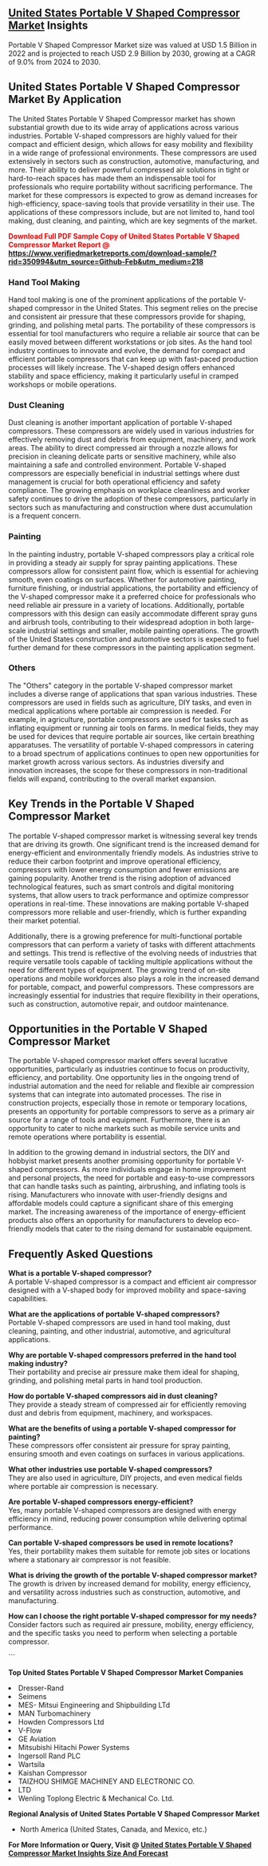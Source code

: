 <h2><a href="https://www.verifiedmarketreports.com/download-sample/?rid=350994&amp;utm_source=Github-Feb&amp;utm_medium=218" target="_blank">United States Portable V Shaped Compressor Market</a> Insights</h2><p>Portable V Shaped Compressor Market size was valued at USD 1.5 Billion in 2022 and is projected to reach USD 2.9 Billion by 2030, growing at a CAGR of 9.0% from 2024 to 2030.</p><p> <h2>United States Portable V Shaped Compressor Market By Application</h2> <p>The United States Portable V Shaped Compressor market has shown substantial growth due to its wide array of applications across various industries. Portable V-shaped compressors are highly valued for their compact and efficient design, which allows for easy mobility and flexibility in a wide range of professional environments. These compressors are used extensively in sectors such as construction, automotive, manufacturing, and more. Their ability to deliver powerful compressed air solutions in tight or hard-to-reach spaces has made them an indispensable tool for professionals who require portability without sacrificing performance. The market for these compressors is expected to grow as demand increases for high-efficiency, space-saving tools that provide versatility in their use. The applications of these compressors include, but are not limited to, hand tool making, dust cleaning, and painting, which are key segments of the market.</p> <p><strong><p><span class=""><span style="color: #ff0000;"><strong>Download Full PDF Sample Copy of United States Portable V Shaped Compressor Market Report</strong> @ </span><a href="https://www.verifiedmarketreports.com/download-sample/?rid=350994&amp;utm_source=Github-Feb&amp;utm_medium=218" target="_blank">https://www.verifiedmarketreports.com/download-sample/?rid=350994&amp;utm_source=Github-Feb&amp;utm_medium=218</a></span></p></strong></p> <h3>Hand Tool Making</h3> <p>Hand tool making is one of the prominent applications of the portable V-shaped compressor in the United States. This segment relies on the precise and consistent air pressure that these compressors provide for shaping, grinding, and polishing metal parts. The portability of these compressors is essential for tool manufacturers who require a reliable air source that can be easily moved between different workstations or job sites. As the hand tool industry continues to innovate and evolve, the demand for compact and efficient portable compressors that can keep up with fast-paced production processes will likely increase. The V-shaped design offers enhanced stability and space efficiency, making it particularly useful in cramped workshops or mobile operations.</p> <h3>Dust Cleaning</h3> <p>Dust cleaning is another important application of portable V-shaped compressors. These compressors are widely used in various industries for effectively removing dust and debris from equipment, machinery, and work areas. The ability to direct compressed air through a nozzle allows for precision in cleaning delicate parts or sensitive machinery, while also maintaining a safe and controlled environment. Portable V-shaped compressors are especially beneficial in industrial settings where dust management is crucial for both operational efficiency and safety compliance. The growing emphasis on workplace cleanliness and worker safety continues to drive the adoption of these compressors, particularly in sectors such as manufacturing and construction where dust accumulation is a frequent concern.</p> <h3>Painting</h3> <p>In the painting industry, portable V-shaped compressors play a critical role in providing a steady air supply for spray painting applications. These compressors allow for consistent paint flow, which is essential for achieving smooth, even coatings on surfaces. Whether for automotive painting, furniture finishing, or industrial applications, the portability and efficiency of the V-shaped compressor make it a preferred choice for professionals who need reliable air pressure in a variety of locations. Additionally, portable compressors with this design can easily accommodate different spray guns and airbrush tools, contributing to their widespread adoption in both large-scale industrial settings and smaller, mobile painting operations. The growth of the United States construction and automotive sectors is expected to fuel further demand for these compressors in the painting application segment.</p> <h3>Others</h3> <p>The "Others" category in the portable V-shaped compressor market includes a diverse range of applications that span various industries. These compressors are used in fields such as agriculture, DIY tasks, and even in medical applications where portable air compression is needed. For example, in agriculture, portable compressors are used for tasks such as inflating equipment or running air tools on farms. In medical fields, they may be used for devices that require portable air sources, like certain breathing apparatuses. The versatility of portable V-shaped compressors in catering to a broad spectrum of applications continues to open new opportunities for market growth across various sectors. As industries diversify and innovation increases, the scope for these compressors in non-traditional fields will expand, contributing to the overall market expansion.</p> <h2>Key Trends in the Portable V Shaped Compressor Market</h2> <p>The portable V-shaped compressor market is witnessing several key trends that are driving its growth. One significant trend is the increased demand for energy-efficient and environmentally friendly models. As industries strive to reduce their carbon footprint and improve operational efficiency, compressors with lower energy consumption and fewer emissions are gaining popularity. Another trend is the rising adoption of advanced technological features, such as smart controls and digital monitoring systems, that allow users to track performance and optimize compressor operations in real-time. These innovations are making portable V-shaped compressors more reliable and user-friendly, which is further expanding their market potential.</p> <p>Additionally, there is a growing preference for multi-functional portable compressors that can perform a variety of tasks with different attachments and settings. This trend is reflective of the evolving needs of industries that require versatile tools capable of tackling multiple applications without the need for different types of equipment. The growing trend of on-site operations and mobile workforces also plays a role in the increased demand for portable, compact, and powerful compressors. These compressors are increasingly essential for industries that require flexibility in their operations, such as construction, automotive repair, and outdoor maintenance.</p> <h2>Opportunities in the Portable V Shaped Compressor Market</h2> <p>The portable V-shaped compressor market offers several lucrative opportunities, particularly as industries continue to focus on productivity, efficiency, and portability. One opportunity lies in the ongoing trend of industrial automation and the need for reliable and flexible air compression systems that can integrate into automated processes. The rise in construction projects, especially those in remote or temporary locations, presents an opportunity for portable compressors to serve as a primary air source for a range of tools and equipment. Furthermore, there is an opportunity to cater to niche markets such as mobile service units and remote operations where portability is essential.</p> <p>In addition to the growing demand in industrial sectors, the DIY and hobbyist market presents another promising opportunity for portable V-shaped compressors. As more individuals engage in home improvement and personal projects, the need for portable and easy-to-use compressors that can handle tasks such as painting, airbrushing, and inflating tools is rising. Manufacturers who innovate with user-friendly designs and affordable models could capture a significant share of this emerging market. The increasing awareness of the importance of energy-efficient products also offers an opportunity for manufacturers to develop eco-friendly models that cater to the rising demand for sustainable equipment.</p> <h2>Frequently Asked Questions</h2> <p><strong>What is a portable V-shaped compressor?</strong><br> A portable V-shaped compressor is a compact and efficient air compressor designed with a V-shaped body for improved mobility and space-saving capabilities. </p> <p><strong>What are the applications of portable V-shaped compressors?</strong><br> Portable V-shaped compressors are used in hand tool making, dust cleaning, painting, and other industrial, automotive, and agricultural applications. </p> <p><strong>Why are portable V-shaped compressors preferred in the hand tool making industry?</strong><br> Their portability and precise air pressure make them ideal for shaping, grinding, and polishing metal parts in hand tool production. </p> <p><strong>How do portable V-shaped compressors aid in dust cleaning?</strong><br> They provide a steady stream of compressed air for efficiently removing dust and debris from equipment, machinery, and workspaces. </p> <p><strong>What are the benefits of using a portable V-shaped compressor for painting?</strong><br> These compressors offer consistent air pressure for spray painting, ensuring smooth and even coatings on surfaces in various applications. </p> <p><strong>What other industries use portable V-shaped compressors?</strong><br> They are also used in agriculture, DIY projects, and even medical fields where portable air compression is necessary. </p> <p><strong>Are portable V-shaped compressors energy-efficient?</strong><br> Yes, many portable V-shaped compressors are designed with energy efficiency in mind, reducing power consumption while delivering optimal performance. </p> <p><strong>Can portable V-shaped compressors be used in remote locations?</strong><br> Yes, their portability makes them suitable for remote job sites or locations where a stationary air compressor is not feasible. </p> <p><strong>What is driving the growth of the portable V-shaped compressor market?</strong><br> The growth is driven by increased demand for mobility, energy efficiency, and versatility across industries such as construction, automotive, and manufacturing. </p> <p><strong>How can I choose the right portable V-shaped compressor for my needs?</strong><br> Consider factors such as required air pressure, mobility, energy efficiency, and the specific tasks you need to perform when selecting a portable compressor. </p> ```</p><p><strong>Top United States Portable V Shaped Compressor Market Companies</strong></p><div data-test-id=""><p><li>Dresser-Rand</li><li> Seimens</li><li> MES- Mitsui Engineering and Shipbuilding LTd</li><li> MAN Turbomachinery</li><li> Howden Compressors Ltd</li><li> V-Flow</li><li> GE Aviation</li><li> Mitsubishi Hitachi Power Systems</li><li> Ingersoll Rand PLC</li><li> Wartsila</li><li> Kaishan Compressor</li><li> TAIZHOU SHIMGE MACHINEY AND ELECTRONIC CO.</li><li> LTD</li><li> Wenling Toplong Electric & Mechanical Co. Ltd.</li></p><div><strong>Regional Analysis of&nbsp;United States Portable V Shaped Compressor Market</strong></div><ul><li dir="ltr"><p dir="ltr">North America&nbsp;(United States, Canada, and Mexico, etc.)</p></li></ul><p><strong>For More Information or Query, Visit @&nbsp;</strong><strong><a href="https://www.verifiedmarketreports.com/product/portable-v-shaped-compressor-market/?utm_source=Github-Feb&amp;utm_medium=218" target="_blank">United States Portable V Shaped Compressor Market Insights Size And Forecast</a></strong></p></div>

